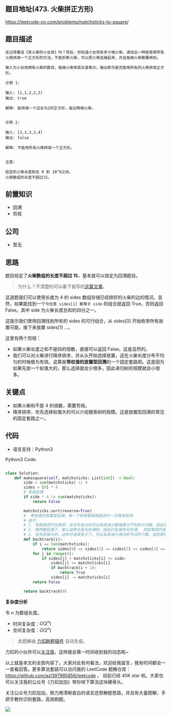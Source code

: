## 题目地址(473. 火柴拼正方形)

https://leetcode-cn.com/problems/matchsticks-to-square/

## 题目描述

```
还记得童话《卖火柴的小女孩》吗？现在，你知道小女孩有多少根火柴，请找出一种能使用所有火柴拼成一个正方形的方法。不能折断火柴，可以把火柴连接起来，并且每根火柴都要用到。

输入为小女孩拥有火柴的数目，每根火柴用其长度表示。输出即为是否能用所有的火柴拼成正方形。

示例 1:

输入: [1,1,2,2,2]
输出: true

解释: 能拼成一个边长为2的正方形，每边两根火柴。


示例 2:

输入: [3,3,3,3,4]
输出: false

解释: 不能用所有火柴拼成一个正方形。


注意:

给定的火柴长度和在 0 到 10^9之间。
火柴数组的长度不超过15。
```

## 前置知识

- 回溯
- 剪枝

## 公司

- 暂无

## 思路

题目规定了**火柴数组的长度不超过 15**，基本就可以锁定为回溯题目。

> 为什么？不清楚的可以看下我写的[这篇文章](https://lucifer.ren/blog/2020/12/21/shuati-silu3/)。

这道题我们可以使用长度为 4 的 sides 数组存储已经排好的火柴的边的情况。显然，如果能找到一个`令任意 sides[i] 都等于 side` 的组合就返回 True，否则返回 False。其中 side 为火柴长度总和的四分之一。

这提示我们使用回溯找到所有的 sides 的可行组合，从 sides[0] 开始枚举所有放置可能，接下来放置 sides[1] ...。

这里有两个剪枝：

- 如果火柴长度之和不是四的倍数，直接可以返回 False。这是显然的。
- 我们可以对火柴进行降序排序，并从头开始选择放置，这在火柴长度分布不均匀的时候极为有效。这算是**带权值的放置型回溯**的一个固定套路把。这是因为如果先放一个权值大的，那么选择就会少很多，因此递归树的规模就会小很多。

## 关键点

- 如果火柴和不是 4 的倍数，需要剪枝。
- 降序排序，优先选择权值大的可以介绍搜索树的规模。这是放置型回溯的常见的固定套路之一。

## 代码

- 语言支持：Python3

Python3 Code:

```python

class Solution:
    def makesquare(self, matchsticks: List[int]) -> bool:
        side = sum(matchsticks) // 4
        sides = [0] * 4
        # 剪枝处理
        if side * 4 != sum(matchsticks):
            return False

        matchsticks.sort(reverse=True)
        #  带权值的放置型回溯，有一个剪枝套路就是进行一次降序排序。
        # 由于:
        # 1. 性能瓶颈不在排序，并且先放大的可以有效减少极端情况下的执行次数，因此剪枝效果很棒。
        # 2. 既然都回溯了，那么顺序也是无所谓的，因此打乱顺序无所谓。 而如果真的顺序有所谓，我们也可以排序后记录下排序前的索引也帮不难。
        # 3. 优先选择大的，这样可选择变少了，可以有效减少递归树节点的个数，进而使得搜索时间大大降低。
        def backtrack(i):
            if i == len(matchsticks):
                return sides[0] == sides[1] == sides[2] == sides[3] == side
            for j in range(4):
                if sides[j] + matchsticks[i] <= side:
                    sides[j] += matchsticks[i]
                    if backtrack(i + 1):
                        return True
                    sides[j] -= matchsticks[i]
            return False

        return backtrack(0)


```

**复杂度分析**

令 n 为数组长度。

- 时间复杂度：$O(2^n)$
- 空间复杂度：$O(2^n)$

> 此题解由 [力扣刷题插件](https://leetcode-pp.github.io/leetcode-cheat/?tab=solution-template) 自动生成。

力扣的小伙伴可以[关注我](https://leetcode-cn.com/u/fe-lucifer/)，这样就会第一时间收到我的动态啦~

以上就是本文的全部内容了。大家对此有何看法，欢迎给我留言，我有时间都会一一查看回答。更多算法套路可以访问我的 LeetCode 题解仓库：https://github.com/azl397985856/leetcode 。 目前已经 40K star 啦。大家也可以关注我的公众号《力扣加加》带你啃下算法这块硬骨头。

关注公众号力扣加加，努力用清晰直白的语言还原解题思路，并且有大量图解，手把手教你识别套路，高效刷题。

![](https://tva1.sinaimg.cn/large/007S8ZIlly1gfcuzagjalj30p00dwabs.jpg)
